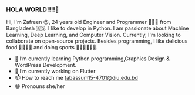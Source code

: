 
### HOLA WORLD!!!!🤔

Hi, I'm Zafreen 😉, 24 years old Engineer and Programmer 👨🏻‍💻 from Bangladesh 🇧🇩.  I like to develop in Python. I am passionate about Machine Learning, Deep Learning, and Computer Vision. Currently, I'm looking to collaborate on open-source projects. Besides programming, I like delicious food 🥗🥩🌮🍣 and doing sports 🏃⛹️‍♂️🏋🏼‍♂️.

- 🌱 I’m currently learning Python programming,Graphics Design & WordPress Development.
- 🔭 I’m currently working on Flutter 
- 📫 How to reach me tabassum15-4701@diu.edu.bd
- 😄 Pronouns she/her
<!--
**zafreeneshika/zafreeneshika** is a ✨ _special_ ✨ repository because its `README.md` (this file) appears on your GitHub profile.

Here are some ideas to get you started:

- 🔭 I’m currently working on ...
- 🌱 I’m currently learning ...
- 👯 I’m looking to collaborate on ...
- 🤔 I’m looking for help with ...
- 💬 Ask me about ...
- 📫 How to reach me: ...
- 😄 Pronouns: ...
- ⚡ Fun fact: ...
-->
